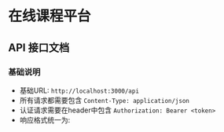 # 在线课程平台

## API 接口文档

### 基础说明
- 基础URL: `http://localhost:3000/api`
- 所有请求都需要包含 `Content-Type: application/json`
- 认证请求需要在header中包含 `Authorization: Bearer <token>`
- 响应格式统一为: 